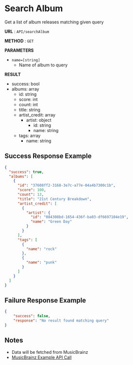 # Search Album
Get a list of album releases matching given query

**URL** : `API/searchAlbum`

**METHOD** : `GET`

**PARAMETERS**<br>
* `name=[string]`
	* Name of album to query

**RESULT**<br>
* success: bool
* albums: array
	* id: string
	* score: int
	* count: int
	* title: string
	* artist_credit: array
		* artist: object
			* id: string
			* name: string
	* tags: array
		* name: string

## Success Response Example
```json
{
  "success": true,
  "albums": [
    {
      "id": "37608ff2-3168-3e7c-a77e-04a4b7300c1b",
      "score": 100,
      "count": 13,
      "title": "21st Century Breakdown",
      "artist_credit": [
        {
          "artist": {
            "id": "084308bd-1654-436f-ba03-df6697104e19",
            "name": "Green Day"
          }
        }
      ],
      "tags": [
        {
          "name": "rock"
        },
        {
          "name": "punk"
        }
      ]
    }
  ]
}
```

## Failure Response Example
```json
{
	"success": false,
	"response": "No result found matching query"
}
```

## Notes
* Data will be fetched from MusicBrainz
* [MusicBrainz Example API Call](http://musicbrainz.org/ws/2/release-group/?query=%2221st%20century%20breakdown%22%20AND%20type:album&fmt=json)
